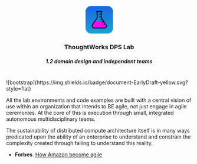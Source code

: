 <div align="center">
	<p>
		<img alt="CircleCI Logo" src="https://github.com/ThoughtWorks-DPS/lab-documentation/blob/master/doc/img/dps-lab.png?sanitize=true" width="75" />
	</p>
  <h3>ThoughtWorks DPS Lab</h3>
  <h5>1.2 domain design and independent teams</h5>
</div>
<br />
![bootstrap](https://img.shields.io/badge/document-EarlyDraft-yellow.svg?style=flat)  

All the lab environments and code examples are built with a central vision of use within an organization that intends to BE agile, not just engage in agile ceremonies. At the core of this is execution through small, integrated autonomous multidisciplinary teams.   

The sustainability of distributed compute architecture itself is in many ways predicated upon the ability of an enterprise to understand and constrain the complexity created through failing to understand this reality.    

* **Forbes**. [How Amazon become agile](https://www.forbes.com/sites/stevedenning/2019/06/02/how-amazon-became-agile/?sh=28e9acb731aa)
